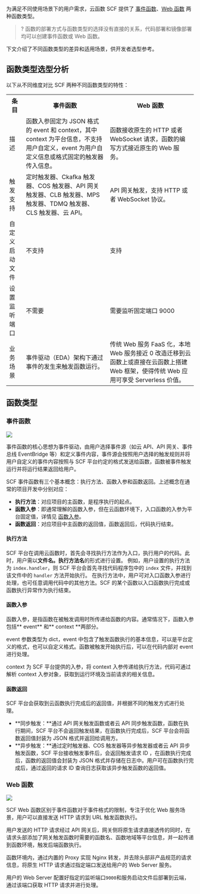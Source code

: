 为满足不同使用场景下的用户需求，云函数 SCF 提供了 [事件函数](https://cloud.tencent.com/document/product/583/9694#scf-.E4.BA.8B.E4.BB.B6.E5.87.BD.E6.95.B0)、[Web 函数](https://cloud.tencent.com/document/product/583/56124) 两种函数类型。

>? 函数的部署方式与函数类型的选择没有直接的关系，代码部署和镜像部署均可以创建事件函数或 Web 函数。

下文介绍了不同函数类型的差异和适用场景，供开发者选型参考。


## 函数类型选型分析

以下从不同维度对比 SCF 两种不同函数类型的特性：

<table>
  <tr>
    <th class="align-left">条目</th>
    <th class="align-left">事件函数</th>
    <th class="align-left">Web 函数</th>
  </tr>
  <tr>
    <td>描述</td>
    <td>函数入参固定为 JSON 格式的 event 和 context，其中 context 为平台信息，不支持用户自定义，event 为用户自定义信息或格式固定的触发器传入信息。</td>
    <td>函数接收原生的 HTTP 或者 WebSocket 请求，函数的编写方式接近原生的 Web 服务。</td>
  </tr>
  <tr>
    <td>触发支持</td>
    <td>定时触发器、Ckafka 触发器、COS 触发器、API 网关触发器、CLB 触发器、MPS 触发器、TDMQ 触发器、CLS 触发器、云 API。</td>
    <td>API 网关触发，支持 HTTP 或者 WebSocket 协议。</td>
  </tr>
  <tr>
    <td>自定义启动文件</td>
    <td>不支持</td>
    <td>支持</td>
  </tr>
    <tr>
    <td>设置监听端口</td>
    <td>不需要</td>
    <td>需要监听固定端口 9000</td>
  </tr>
  <tr>
    <td>业务场景</td>
    <td>事件驱动（EDA）架构下通过事件的发生来触发函数运行。</td>
    <td>传统 Web 服务 FaaS 化，本地 Web 服务接近 0 改造迁移到云函数上或直接在云函数上搭建 Web 框架，使得传统 Web 应用可享受 Serverless 价值。</td>
  </tr>
</table>


## 函数类型

### 事件函数

![](https://qcloudimg.tencent-cloud.cn/raw/8dace12053fae30a0aa15db85f5a9cbe.png)

事件函数的核心思想为事件驱动，由用户选择事件源（如云 API、API 网关、事件总线 EventBridge 等）和定义事件内容，事件源会按照用户选择的触发规则并将用户自定义的事件内容按照与 SCF 平台约定的格式发送给函数，函数被事件触发运行并将运行结果返回给用户。

SCF 事件函数有三个基本概念：执行方法、函数入参和函数返回。上述概念在通常的项目开发中分别对应：

- **执行方法**：对应项目的主函数，是程序执行的起点。
- **函数入参**：即通常理解的函数入参，但在云函数环境下，入口函数的入参为平台固定值，详情见 [函数入参](https://cloud.tencent.com/document/product/583/9694#input)。
- **函数返回**：对应项目中主函数的返回值，函数返回后，代码执行结束。

#### 执行方法

SCF 平台在调用云函数时，首先会寻找执行方法作为入口，执行用户的代码。此时，用户需以**文件名。执行方法名**的形式进行设置。
例如，用户设置的执行方法为 `index.handler`，则 SCF 平台会首先寻找代码程序包中的 `index` 文件，并找到该文件中的 `handler` 方法开始执行。
在执行方法中，用户可对入口函数入参进行处理，也可任意调用代码中的其他方法。SCF 的某个函数以入口函数执行完成或函数执行异常作为执行结束。

#### 函数入参 

函数入参，是指函数在被触发调用时所传递给函数的内容。通常情况下，函数入参包括** event** 和** context **两部分。

event 参数类型为 dict，event 中包含了触发函数执行的基本信息，可以是平台定义的格式，也可以自定义格式。函数被触发开始执行后，可以在代码内部对 event 进行处理。

context 为 SCF 平台提供的入参，将 context 入参传递给执行方法，代码可通过解析 context 入参对象，获取到运行环境及当前请求的相关信息。

#### 函数返回

SCF 平台会获取到云函数执行完成后的返回值，并根据不同的触发方式进行处理。

- **同步触发：**通过 API 网关触发函数或者云 API 同步触发函数，函数在执行期间，SCF 平台不会返回触发结果，在函数执行完成后，SCF 平台会将函数返回值封装为 JSON 格式并返回给调用方。
- **异步触发：**通过定时触发器、COS 触发器等异步触发器或者云 API 异步触发函数，SCF 平台接收触发事件后，会返回触发请求 ID ，在函数执行完成后，函数的返回值会封装为 JSON 格式并存储在日志中。用户可在函数执行完成后，通过返回的请求 ID 查询日志获取该异步触发函数的返回值。

### Web 函数

![](https://main.qcloudimg.com/raw/22e94683299c294319a392fa00933b7f.png)

SCF Web 函数区别于事件函数对于事件格式的限制，专注于优化 Web 服务场景，用户可以直接发送 HTTP 请求到 URL 触发函数执行。

用户发送的 HTTP 请求经过 API 网关后，网关侧将原生请求直接透传的同时，在请求头部添加了网关触发函数时需要的函数名、函数地域等平台信息，并一起传递到函数环境，触发后端函数执行。

函数环境内，通过内置的 Proxy 实现 Nginx 转发，并去除头部非产品规范的请求信息，将原生 HTTP 请求通过指定端口发送给用户的 Web Server 服务。

用户的 Web Server 配置好指定的监听端口`9000`和服务启动文件后部署到云端，通过该端口获取 HTTP 请求并进行处理。
